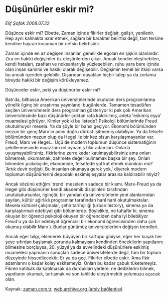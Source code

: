 # Düşünürler eskir mi?

*Elif Şafak 2008.07.22*

<tr><td class="metin" colspan="2" style="padding-top: 20px; padding-left: 5px; padding-right: 10px;">Düşünce eskir mi? Elbette. Zaman içinde fikirler değişir, gelişir, yenilenir. Hep aynı kalmakta ısrar etmek, sağlam bir karakter belirtisi değil, tam tersine kendine hayran kocaman bir nefsin belirtisidir.</td></tr><tr><td class="metin" colspan="2" style="padding-top: 20px; padding-left: 5px; padding-right: 10px;"><p> Zaman içinde en az değişen insanlar, genellikle egoları en şişkin olanlardır. Zira en hakiki değişimler öz eleştirilerden çıkar. Ancak kendini eleştirebilen, kendi hataları, zaafları ve noksanlarıyla yüzleşebilen, ruhu yara bere içinde olan insan samimi ve hakiki olarak değişebilir. Değişimin temel bir itkisi varsa bu ancak içeriden gelebilir. Dışarıdan dayatılan hiçbir talep ya da zorlama bireyde hakiki bir değişim körükleyemez. 
<p>Düşünceler eskir, peki ya düşünürler eskir mi?
<p>Batı'da, bilhassa Amerikan üniversitelerinde okutulan ders programlarına yönelik ilginç bir araştırma yayınlandı bugünlerde. Tamamen tesadüfen seçilen üniversitelerin ders programları gösteriyor ki pek çok Amerikan üniversitesinde bazı düşünürler çoktan rafa kaldırılmış, adeta 'eskimiş eşya' muamelesi görüyor. Kimler yok ki bu listede? Psikoloji bölümlerinde Freud okutulmuyor mesela. Ya da şöyle bir bahsi geçiyor. Ekonomi bölümünden mezun bir genç Marx'ın adını doğru dürüst işitmemiş olabiliyor. Ya da felsefe bölümünden mezun olup da Hegel ile bir kez olsun karşılaşmayanlar var. Freud, Marx ve Hegel... Üçü de modern toplumun düşünce sistematiğinin şekillenmesinde muazzam rol oynamış fikir adamları. Onlarla uyuşmayabilirsiniz, fikirlerine zerre kadar katılmayabilirsiniz ama onları bilmemek, okumamak, zahmete değer bulmamak başka bir şey. Onları bilmeden psikolojide, ekonomide, felsefede yol kat etmek mümkün mü? 'Artık devir değişti. Bu insanları okumaya gerek yok,' diyerek modern toplumun düşünürlerini depodaki eskimiş eşyalar arasına kaldırabilir miyiz?
<p>Ancak sözünü ettiğim 'trend' meselenin sadece bir kısmı. Marx-Freud ya da Hegel gibi düşünürler kendi akademik disiplinleri tarafından unutuladursunlar, ilginçtir, bir yandan da üniversitelerin yeni alanlarından sayılan, kültür ağırlıklı programlar tarafından harıl harıl okutulmaktalar. Mesela kültürel çalışmalar, şehir tarihçiliği (urban history), sinema ya da karşılaştırmalı edebiyat gibi bölümlerde. Böylelikle, ne tuhaftır ki, sinema okuyan bir öğrenci psikoloji okuyan bir öğrenciden daha iyi bilebiliyor Freud'u ya da bir edebiyat öğrencisi bir ekonomi öğrencisinden daha çok okumuş olabilir Marx'ı. Bunlar günümüz üniversitelerinin değişen trendleri. 
<p>Ancak eğer bilgi, eklenerek büyüyen bir kartopu gibiyse, eğer her kuşak her şeye sıfırdan başlamak zorunda kalmayışını kendinden öncekilerin yapıtlarını bilmesine borçluysa, 20. yüzyıl ya da evvelindeki düşünürlere eskimiş muamelesi yapmanın sonuçları sadece üniversitelerde değil, tüm bir toplum düzeyinde hissedilecektir. Er ya da geç. Fikirler elbette eskir. Ama fikir adamlarını o kadar kolay eskitemeyiz. Onları bu kadar çabuk tüketemeyiz. Fikren katılsak da katılmasak da durdukları yerlere, ne dediklerini bilmek, yapıtlarını okumak, tartışmak ve son tahlilde eleştirmektir yolumuzu açacak olan.<br/></p></p></p></p></p></td></tr>

Kaynak: [zaman.com.tr](http://zaman.com.tr/yazar.do?yazino=717021), [web.archive.org (arşiv bağlantısı)](http://web.archive.org/web/20080828194103/http://zaman.com.tr:80/yazar.do?yazino=717021)
